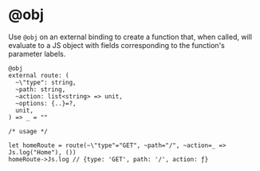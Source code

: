 # @obj
Use `@obj` on an external binding to create a function that, when called, will evaluate to a JS object with fields corresponding to the function's parameter labels.

```reasonml
@obj
external route: (
  ~\"type": string,
  ~path: string,
  ~action: list<string> => unit,
  ~options: {..}=?,
  unit,
) => _ = ""

/* usage */

let homeRoute = route(~\"type"="GET", ~path="/", ~action=_ => Js.log("Home"), ())
homeRoute->Js.log // {type: 'GET', path: '/', action: ƒ}
```
